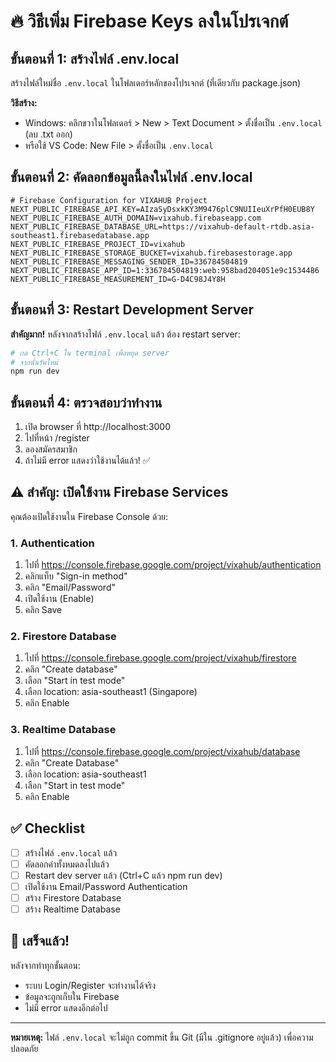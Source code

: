 # 🔥 วิธีเพิ่ม Firebase Keys ลงในโปรเจกต์

## ขั้นตอนที่ 1: สร้างไฟล์ .env.local

สร้างไฟล์ใหม่ชื่อ `.env.local` ในโฟลเดอร์หลักของโปรเจกต์ (ที่เดียวกับ package.json)

**วิธีสร้าง:**
- Windows: คลิกขวาในโฟลเดอร์ > New > Text Document > ตั้งชื่อเป็น `.env.local` (ลบ .txt ออก)
- หรือใช้ VS Code: New File > ตั้งชื่อเป็น `.env.local`

## ขั้นตอนที่ 2: คัดลอกข้อมูลนี้ลงในไฟล์ .env.local

```env
# Firebase Configuration for VIXAHUB Project
NEXT_PUBLIC_FIREBASE_API_KEY=AIzaSyDsxkKY3M9476plC9NUIIeuXrPfH0EUB8Y
NEXT_PUBLIC_FIREBASE_AUTH_DOMAIN=vixahub.firebaseapp.com
NEXT_PUBLIC_FIREBASE_DATABASE_URL=https://vixahub-default-rtdb.asia-southeast1.firebasedatabase.app
NEXT_PUBLIC_FIREBASE_PROJECT_ID=vixahub
NEXT_PUBLIC_FIREBASE_STORAGE_BUCKET=vixahub.firebasestorage.app
NEXT_PUBLIC_FIREBASE_MESSAGING_SENDER_ID=336784504819
NEXT_PUBLIC_FIREBASE_APP_ID=1:336784504819:web:958bad204051e9c1534486
NEXT_PUBLIC_FIREBASE_MEASUREMENT_ID=G-D4C98J4Y8H
```

## ขั้นตอนที่ 3: Restart Development Server

**สำคัญมาก!** หลังจากสร้างไฟล์ `.env.local` แล้ว ต้อง restart server:

```bash
# กด Ctrl+C ใน terminal เพื่อหยุด server
# จากนั้นรันใหม่
npm run dev
```

## ขั้นตอนที่ 4: ตรวจสอบว่าทำงาน

1. เปิด browser ที่ http://localhost:3000
2. ไปที่หน้า /register
3. ลองสมัครสมาชิก
4. ถ้าไม่มี error แสดงว่าใช้งานได้แล้ว! ✅

## ⚠️ สำคัญ: เปิดใช้งาน Firebase Services

คุณต้องเปิดใช้งานใน Firebase Console ด้วย:

### 1. Authentication
1. ไปที่ https://console.firebase.google.com/project/vixahub/authentication
2. คลิกแท็บ "Sign-in method"
3. คลิก "Email/Password"
4. เปิดใช้งาน (Enable)
5. คลิก Save

### 2. Firestore Database
1. ไปที่ https://console.firebase.google.com/project/vixahub/firestore
2. คลิก "Create database"
3. เลือก "Start in test mode"
4. เลือก location: asia-southeast1 (Singapore)
5. คลิก Enable

### 3. Realtime Database
1. ไปที่ https://console.firebase.google.com/project/vixahub/database
2. คลิก "Create Database"
3. เลือก location: asia-southeast1
4. เลือก "Start in test mode"
5. คลิก Enable

## ✅ Checklist

- [ ] สร้างไฟล์ `.env.local` แล้ว
- [ ] คัดลอกค่าทั้งหมดลงไปแล้ว
- [ ] Restart dev server แล้ว (Ctrl+C แล้ว npm run dev)
- [ ] เปิดใช้งาน Email/Password Authentication
- [ ] สร้าง Firestore Database
- [ ] สร้าง Realtime Database

## 🎉 เสร็จแล้ว!

หลังจากทำทุกขั้นตอน:
- ระบบ Login/Register จะทำงานได้จริง
- ข้อมูลจะถูกเก็บใน Firebase
- ไม่มี error แสดงอีกต่อไป

---

**หมายเหตุ:** ไฟล์ `.env.local` จะไม่ถูก commit ขึ้น Git (มีใน .gitignore อยู่แล้ว) เพื่อความปลอดภัย



















